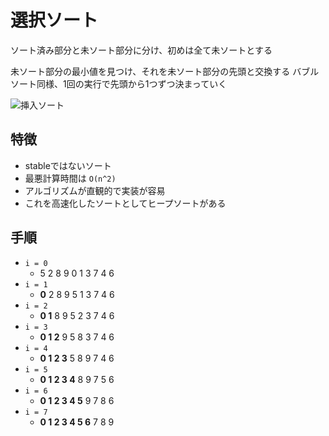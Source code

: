 # 選択ソート
ソート済み部分と未ソート部分に分け、初めは全て未ソートとする

未ソート部分の最小値を見つけ、それを未ソート部分の先頭と交換する
バブルソート同様、1回の実行で先頭から1つずつ決まっていく

![挿入ソート](https://qiita-user-contents.imgix.net/https%3A%2F%2Fqiita-image-store.s3.amazonaws.com%2F0%2F44288%2F7111a984-d9d7-3e98-3db5-734fb1da5a92.gif?ixlib=rb-4.0.0&auto=format&gif-q=60&q=75&w=1400&fit=max&s=1cfc3747ee7ab009d62c4a3c07e935de)

## 特徴
- stableではないソート
- 最悪計算時間は `O(n^2)`
- アルゴリズムが直観的で実装が容易
- これを高速化したソートとしてヒープソートがある

## 手順
- `i = 0`
  - 5 2 8 9 0 1 3 7 4 6
- `i = 1`
  - **0** 2 8 9 5 1 3 7 4 6
- `i = 2`
  - **0 1** 8 9 5 2 3 7 4 6
- `i = 3`
  - **0 1 2** 9 5 8 3 7 4 6
- `i = 4`
  - **0 1 2 3** 5 8 9 7 4 6
- `i = 5`
  - **0 1 2 3 4** 8 9 7 5 6
- `i = 6`
  - **0 1 2 3 4 5** 9 7 8 6
- `i = 7`
  - **0 1 2 3 4 5 6** 7 8 9
